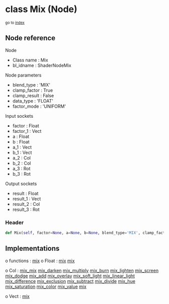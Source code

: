 # class Mix (Node)

<sub>go to [index](/docs/index.md)</sub>

## Node reference

Node
 - Class name : Mix
 - bl_idname : ShaderNodeMix

Node parameters
 - blend_type : 'MIX'
 - clamp_factor : True
 - clamp_result : False
 - data_type : 'FLOAT'
 - factor_mode : 'UNIFORM'

Input sockets
 - factor : Float
 - factor_1 : Vect
 - a : Float
 - b : Float
 - a_1 : Vect
 - b_1 : Vect
 - a_2 : Col
 - b_2 : Col
 - a_3 : Rot
 - b_3 : Rot

Output sockets
 - result : Float
 - result_1 : Vect
 - result_2 : Col
 - result_3 : Rot

### Header

``` python
def Mix(self, factor=None, a=None, b=None, blend_type='MIX', clamp_factor=True, clamp_result=False, data_type='FLOAT', factor_mode='UNIFORM', node_label=None, node_color=None):
```

## Implementations

o functions : [mix](/docs/Shader_classes/GLOBAL.md#mix)
o Float : [mix](/docs/Shader_classes/Float.md#mix) [mix](/docs/Shader_classes/Float.md#mix)

o Col : [mix_mix](/docs/Shader_classes/Col.md#mix_mix) [mix_darken](/docs/Shader_classes/Col.md#mix_darken) [mix_multiply](/docs/Shader_classes/Col.md#mix_multiply) [mix_burn](/docs/Shader_classes/Col.md#mix_burn) [mix_lighten](/docs/Shader_classes/Col.md#mix_lighten) [mix_screen](/docs/Shader_classes/Col.md#mix_screen) [mix_dodge](/docs/Shader_classes/Col.md#mix_dodge) [mix_add](/docs/Shader_classes/Col.md#mix_add) [mix_overlay](/docs/Shader_classes/Col.md#mix_overlay) [mix_soft_light](/docs/Shader_classes/Col.md#mix_soft_light) [mix_linear_light](/docs/Shader_classes/Col.md#mix_linear_light) [mix_difference](/docs/Shader_classes/Col.md#mix_difference) [mix_exclusion](/docs/Shader_classes/Col.md#mix_exclusion) [mix_subtract](/docs/Shader_classes/Col.md#mix_subtract) [mix_divide](/docs/Shader_classes/Col.md#mix_divide) [mix_hue](/docs/Shader_classes/Col.md#mix_hue) [mix_saturation](/docs/Shader_classes/Col.md#mix_saturation) [mix_color](/docs/Shader_classes/Col.md#mix_color) [mix_value](/docs/Shader_classes/Col.md#mix_value) [mix](/docs/Shader_classes/Col.md#mix)

o Vect : [mix](/docs/Shader_classes/Vect.md#mix)



